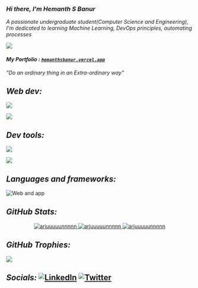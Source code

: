 ### *Hi there, I'm Hemanth S Banur*
*A passionate undergraduate student(Computer Science and Engineering), <br>I'm dedicated to learning Machine Learning, DevOps principles, automating processes*<br>

 <a href="mailto:arjunbanur27@gmail.com">
    <img src="https://img.shields.io/badge/Gmail-333333?style=for-the-badge&logo=gmail&logoColor=red"/>
 </a>

#### *My Portfolio :* [*`hemanthsbanur.vercel.app`*](https://hemanthsbanur.vercel.app)

*"Do an ordinary thing in an Extra-ordinary way"*


## *Web dev:*
![](https://skillicons.dev/icons?i=html,css,js,react,nextjs&theme=dark)

![](https://skillicons.dev/icons?i=nodejs,tailwind,firebase,flask,mongodb&theme=dark)

## *Dev tools:*
![](https://skillicons.dev/icons?i=azure,debian,docker,github,git,kali&theme=dark)

![](https://skillicons.dev/icons?i=linux,neovim,unity,vim,vscode,postman&theme=dark)

## *Languages and frameworks:*
![Web and app](https://skillicons.dev/icons?i=c,cpp,py,tensorflow,flutter&theme=dark)

## *GitHub Stats:*
<p align="center">
 <a href="https://hemanthsbanur.vercel.app" alt="arjuuuuunnnnn">
    <img src="https://github-readme-stats.vercel.app/api?username=arjuuuuunnnnn&show_icons=true&locale=en&theme=dark" alt="arjuuuuunnnnn" />
 </a>
 <a href="https://hemanthsbanur.vercel.app" alt="arjuuuuunnnnn">
    <img src="https://github-readme-streak-stats.herokuapp.com/?user=arjuuuuunnnnn&theme=dark" alt="arjuuuuunnnnn" />
 </a>
<a href="https://hemanthsbanur.vercel.app" alt="arjuuuuunnnnn">
  <img src="http://github-profile-summary-cards.vercel.app/api/cards/profile-details?username=arjuuuuunnnnn&theme=dark" alt="arjuuuuunnnnn"/>
</a>
</p>

## *GitHub Trophies:*
![](https://github-profile-trophy.vercel.app/?username=arjuuuuunnnnn&theme=radical&no-frame=false&no-bg=false&margin-w=4)

## *Socials:* [![LinkedIn](https://img.shields.io/badge/LinkedIn-%230077B5.svg?logo=linkedin&logoColor=white)](https://linkedin.com/in/hemanth-s-banur-3aaa34284) [![Twitter](https://img.shields.io/badge/Twitter-%231DA1F2.svg?logo=Twitter&logoColor=white)](https://twitter.com/arjuuuuunnnnn7) 
